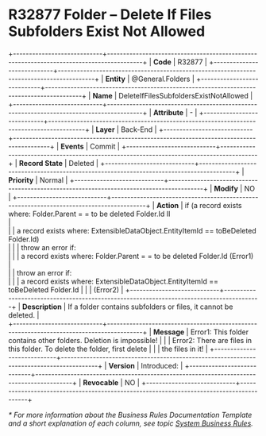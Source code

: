 ﻿---
erp.type: business-rule
erp.entity: Crm.Presales.Leads
---

# R32877 Folder – Delete If Files Subfolders Exist Not Allowed
+----------------------------+-----------------------------------------------------------------------------------------+
| **Code**                   | R32877                                                                                  |
+----------------------------+-----------------------------------------------------------------------------------------+
| **Entity**                 | @General.Folders                                                                        |
+----------------------------+-----------------------------------------------------------------------------------------+
| **Name**                   | DeleteIfFilesSubfoldersExistNotAllowed                                                  |
+----------------------------+-----------------------------------------------------------------------------------------+
| **Attribute**              | \-                                                                                      |
+----------------------------+-----------------------------------------------------------------------------------------+
| **Layer**                  | Back-End                                                                                |
+----------------------------+-----------------------------------------------------------------------------------------+
| **Events**                 | Commit                                                                                  |
+----------------------------+-----------------------------------------------------------------------------------------+
| **Record State**           | Deleted                                                                                 |
+----------------------------+-----------------------------------------------------------------------------------------+
| **Priority**               | Normal                                                                                  |
+----------------------------+-----------------------------------------------------------------------------------------+
| **Modify**                 | NO                                                                                      |
+----------------------------+-----------------------------------------------------------------------------------------+
| **Action**                 | if (a record exists where: Folder.Parent = = to be deleted Folder.Id    II    <br>      |    
|                            | a record exists where: ExtensibleDataObject.EntityItemId == toBeDeleted Folder.Id) <br> |
|                            | throw an error if: <br>                                                                 |
|                            | a record exists where: Folder.Parent = = to be deleted Folder.Id (Error1) <br>          |     
|                            | throw an error if: <br>                                                                 | 
|                            | a record exists where: ExtensibleDataObject.EntityItemId == toBeDeleted Folder.Id       |
|                            | (Error2)                                                                                |
+----------------------------+-----------------------------------------------------------------------------------------+
| **Description**            | If a folder contains subfolders or files, it cannot be deleted.                         |                                         
+----------------------------+-----------------------------------------------------------------------------------------+
| **Message**                | Еrror1: This folder contains other folders. Deletion is impossible!                     |
|                            | Error2: There are files in this folder. To delete the folder, first delete              |
|                            | the files in it!                                                                        |
+----------------------------+-----------------------------------------------------------------------------------------+
| **Version**                | Introduced:                                                                             |
+----------------------------+-----------------------------------------------------------------------------------------+
| **Revocable**              | NO                                                                                      |
+----------------------------+-----------------------------------------------------------------------------------------+

*\* For more information about the Business Rules Documentation Template and a short explanation of each column, see
topic [System Business Rules](../templates/template-description-system-business-rules.md).*
